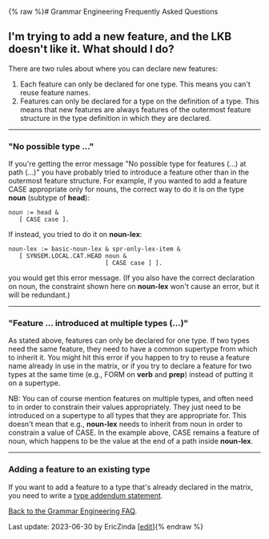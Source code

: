 {% raw %}# Grammar Engineering Frequently Asked Questions

## I'm trying to add a new feature, and the LKB doesn't like it. What should I do?

There are two rules about where you can declare new features:

1. Each feature can only be declared for one type. This means you can't
reuse feature names.
2. Features can only be declared for a type on the definition of a
type. This means that new features are always features of the
outermost feature structure in the type definition in which they are
declared.

* * *

### "No possible type ..."

If you're getting the error message "No possible type for features (...)
at path (...)" you have probably tried to introduce a feature other than
in the outermost feature structure. For example, if you wanted to add a
feature CASE appropriate only for nouns, the correct way to do it is on
the type **noun** (subtype of **head**):

    noun := head &
       [ CASE case ].

If instead, you tried to do it on **noun-lex**:

    noun-lex := basic-noun-lex & spr-only-lex-item &
       [ SYNSEM.LOCAL.CAT.HEAD noun &
                               [ CASE case ] ].

you would get this error message. (If you also have the correct
declaration on noun, the constraint shown here on **noun-lex** won't
cause an error, but it will be redundant.)

* * *

### "Feature ... introduced at multiple types (...)"

As stated above, features can only be declared for one type. If two
types need the same feature, they need to have a common supertype from
which to inherit it. You might hit this error if you happen to try to
reuse a feature name already in use in the matrix, or if you try to
declare a feature for two types at the same time (e.g., FORM on **verb**
and **prep**) instead of putting it on a supertype.

NB: You can of course mention features on multiple types, and often need
to in order to constrain their values appropriately. They just need to
be introduced on a supertype to all types that they are appropriate for.
This doesn't mean that e.g., **noun-lex** needs to inherit from noun in
order to constrain a value of CASE. In the example above, CASE remains a
feature of noun, which happens to be the value at the end of a path
inside **noun-lex**.

* * *

### Adding a feature to an existing type

If you want to add a feature to a type that's already declared in the
matrix, you need to write a [type addendum
statement](https://delph-in.github.io/docs/matrix/GeFaqTypeAddendum).

[Back to the Grammar Engineering FAQ](https://delph-in.github.io/docs/matrix/GrammarEngineeringFAQ).

Last update: 2023-06-30 by EricZinda [[edit](https://github.com/delph-in/docs/wiki/GeFaqNewFeature/_edit)]{% endraw %}